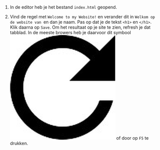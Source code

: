 1. In de editor heb je het bestand `index.html` geopend.

2. Vind de regel met `Welcome to my Website!` en verander dit in `Welkom op de website van `en dan je naam. Pas op dat je de tekst `<h1>` en `</h1>`. Klik daarna op `Save`. Om het resultaat op je site te zien, refresh je dat tabblad. In de meeste browers heb je daarvoor dit symbool ![](/assets/refresh-button_318-76977.jpg) of door op `F5` te drukken.
